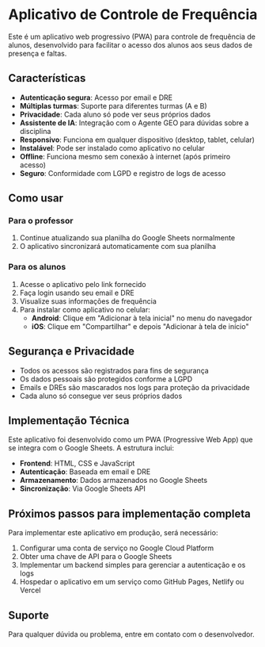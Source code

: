 # Aplicativo de Controle de Frequência

Este é um aplicativo web progressivo (PWA) para controle de frequência de alunos, desenvolvido para facilitar o acesso dos alunos aos seus dados de presença e faltas.

## Características

- **Autenticação segura**: Acesso por email e DRE
- **Múltiplas turmas**: Suporte para diferentes turmas (A e B)
- **Privacidade**: Cada aluno só pode ver seus próprios dados
- **Assistente de IA**: Integração com o Agente GEO para dúvidas sobre a disciplina
- **Responsivo**: Funciona em qualquer dispositivo (desktop, tablet, celular)
- **Instalável**: Pode ser instalado como aplicativo no celular
- **Offline**: Funciona mesmo sem conexão à internet (após primeiro acesso)
- **Seguro**: Conformidade com LGPD e registro de logs de acesso

## Como usar

### Para o professor

1. Continue atualizando sua planilha do Google Sheets normalmente
2. O aplicativo sincronizará automaticamente com sua planilha

### Para os alunos

1. Acesse o aplicativo pelo link fornecido
2. Faça login usando seu email e DRE
3. Visualize suas informações de frequência
4. Para instalar como aplicativo no celular:
   - **Android**: Clique em "Adicionar à tela inicial" no menu do navegador
   - **iOS**: Clique em "Compartilhar" e depois "Adicionar à tela de início"

## Segurança e Privacidade

- Todos os acessos são registrados para fins de segurança
- Os dados pessoais são protegidos conforme a LGPD
- Emails e DREs são mascarados nos logs para proteção da privacidade
- Cada aluno só consegue ver seus próprios dados

## Implementação Técnica

Este aplicativo foi desenvolvido como um PWA (Progressive Web App) que se integra com o Google Sheets. A estrutura inclui:

- **Frontend**: HTML, CSS e JavaScript
- **Autenticação**: Baseada em email e DRE
- **Armazenamento**: Dados armazenados no Google Sheets
- **Sincronização**: Via Google Sheets API

## Próximos passos para implementação completa

Para implementar este aplicativo em produção, será necessário:

1. Configurar uma conta de serviço no Google Cloud Platform
2. Obter uma chave de API para o Google Sheets
3. Implementar um backend simples para gerenciar a autenticação e os logs
4. Hospedar o aplicativo em um serviço como GitHub Pages, Netlify ou Vercel

## Suporte

Para qualquer dúvida ou problema, entre em contato com o desenvolvedor.
